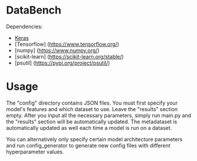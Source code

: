 # DataBench

Dependencies:
*  [Keras](https://github.com/keras-team/keras)
*  [Tensorflow] (https://www.tensorflow.org/)
*  [numpy] (https://www.numpy.org/)
*  [scikit-learn] (https://scikit-learn.org/stable/)
*  [psutil] (https://pypi.org/project/psutil/)

# Usage
The "config" directory contains JSON files. You must first specify your model's features and which dataset to use. Leave the "results" section empty. After you input all the necessary parameters, simply run main.py and the "results" section will be automatically updated. The metadataset is automatically updated as well each time a model is run on a dataset.

You can alternatively only specify certain model architecture parameters and run config_generator to generate new config files with different hyperparameter values.
